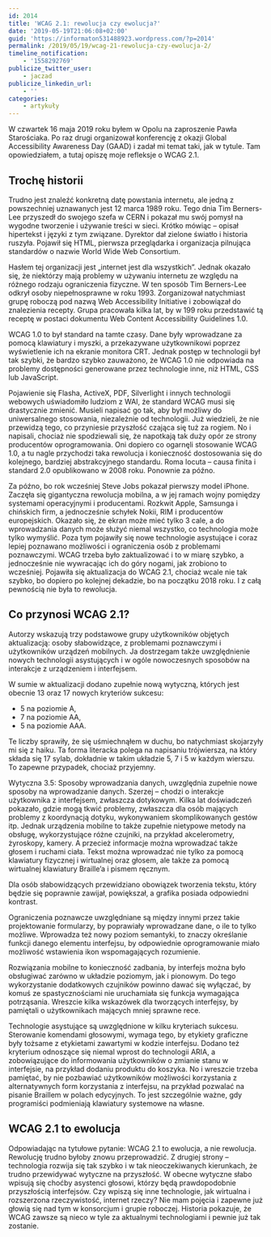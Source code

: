 ```yaml
---
id: 2014
title: 'WCAG 2.1: rewolucja czy ewolucja?'
date: '2019-05-19T21:06:08+02:00'
guid: 'https://informaton531488923.wordpress.com/?p=2014'
permalink: /2019/05/19/wcag-21-rewolucja-czy-ewolucja-2/
timeline_notification:
    - '1558292769'
publicize_twitter_user:
    - jaczad
publicize_linkedin_url:
    - ''
categories:
    - artykuły
---
```


W czwartek 16 maja 2019 roku byłem w Opolu na zaproszenie Pawła Starościaka. Po raz drugi organizował konferencję z okazji Global Accessibility Awareness Day (GAAD) i zadał mi temat taki, jak w tytule. Tam opowiedziałem, a tutaj opiszę moje refleksje o WCAG 2.1.

## Trochę historii

Trudno jest znaleźć konkretną datę powstania internetu, ale jedną z powszechniej uznawanych jest 12 marca 1989 roku. Tego dnia Tim Berners-Lee przyszedł do swojego szefa w CERN i pokazał mu swój pomysł na wygodne tworzenie i używanie treści w sieci. Krótko mówiąc – opisał hipertekst i języki z tym związane. Dyrektor dał zielone światło i historia ruszyła. Pojawił się HTML, pierwsza przeglądarka i organizacja pilnująca standardów o nazwie World Wide Web Consortium.

Hasłem tej organizacji jest „internet jest dla wszystkich”. Jednak okazało się, że niektórzy mają problemy w używaniu internetu ze względu na różnego rodzaju ograniczenia fizyczne. W ten sposób Tim Berners-Lee odkrył osoby niepełnosprawne w roku 1993. Zorganizował natychmiast grupę roboczą pod nazwą Web Accessibility Initiative i zobowiązał do znalezienia recepty. Grupa pracowała kilka lat, by w 199 roku przedstawić tą receptę w postaci dokumentu Web Content Accessibility Guidelines 1.0.

WCAG 1.0 to był standard na tamte czasy. Dane były wprowadzane za pomocą klawiatury i myszki, a przekazywane użytkownikowi poprzez wyświetlenie ich na ekranie monitora CRT. Jednak postęp w technologii był tak szybki, że bardzo szybko zauważono, że WCAG 1.0 nie odpowiada na problemy dostępności generowane przez technologie inne, niż HTML, CSS lub JavaScript.

Pojawienie się Flasha, ActiveX, PDF, Silverlight i innych technologii webowych uświadomiło ludziom z WAI, że standard WCAG musi się drastycznie zmienić. Musieli napisać go tak, aby był możliwy do uniwersalnego stosowania, niezależnie od technologii. Już wiedzieli, że nie przewidzą tego, co przyniesie przyszłość czająca się tuż za rogiem. No i napisali, chociaż nie spodziewali się, że napotkają tak duży opór ze strony producentów oprogramowania. Oni dopiero co ogarnęli stosowanie WCAG 1.0, a tu nagle przychodzi taka rewolucja i konieczność dostosowania się do kolejnego, bardziej abstrakcyjnego standardu. Roma locuta – causa finita i standard 2.0 opublikowano w 2008 roku. Ponownie za późno.

Za późno, bo rok wcześniej Steve Jobs pokazał pierwszy model iPhone. Zaczęła się gigantyczna rewolucja mobilna, a w jej ramach wojny pomiędzy systemami operacyjnymi i producentami. Rozkwit Apple, Samsunga i chińskich firm, a jednocześnie schyłek Nokii, RIM i producentów europejskich. Okazało się, że ekran może mieć tylko 3 cale, a do wprowadzania danych może służyć niemal wszystko, co technologia może tylko wymyślić. Poza tym pojawiły się nowe technologie asystujące i coraz lepiej poznawano możliwości i ograniczenia osób z problemami poznawczymi. WCAG trzeba było zaktualizować i to w miarę szybko, a jednocześnie nie wywracając ich do góry nogami, jak zrobiono to wcześniej. Pojawiła się aktualizacja do WCAG 2.1, chociaż wcale nie tak szybko, bo dopiero po kolejnej dekadzie, bo na początku 2018 roku. I z całą pewnością nie była to rewolucja.

## Co przynosi WCAG 2.1?

Autorzy wskazują trzy podstawowe grupy użytkowników objętych aktualizacją: osoby słabowidzące, z problemami poznawczymi i użytkowników urządzeń mobilnych. Ja dostrzegam także uwzględnienie nowych technologii asystujących i w ogóle nowoczesnych sposobów na interakcje z urządzeniem i interfejsem.

W sumie w aktualizacji dodano zupełnie nową wytyczną, których jest obecnie 13 oraz 17 nowych kryteriów sukcesu:

- 5 na poziomie A,
- 7 na poziomie AA,
- 5 na poziomie AAA.

Te liczby sprawiły, że się uśmiechnąłem w duchu, bo natychmiast skojarzyły mi się z haiku. Ta forma literacka polega na napisaniu trójwiersza, na który składa się 17 sylab, dokładnie w takim układzie 5, 7 i 5 w każdym wierszu. To zapewne przypadek, chociaż przyjemny.

Wytyczna 3.5: Sposoby wprowadzania danych, uwzględnia zupełnie nowe sposoby na wprowadzanie danych. Szerzej – chodzi o interakcje użytkownika z interfejsem, zwłaszcza dotykowym. Kilka lat doświadczeń pokazało, gdzie mogą tkwić problemy, zwłaszcza dla osób mających problemy z koordynacją dotyku, wykonywaniem skomplikowanych gestów itp. Jednak urządzenia mobilne to także zupełnie nietypowe metody na obsługę, wykorzystujące różne czujniki, na przykład akcelerometry, żyroskopy, kamery. A przecież informacje można wprowadzać także głosem i ruchami ciała. Tekst można wprowadzać nie tylko za pomocą klawiatury fizycznej i wirtualnej oraz głosem, ale także za pomocą wirtualnej klawiatury Braille’a i pismem ręcznym.

Dla osób słabowidzących przewidziano obowiązek tworzenia tekstu, który będzie się poprawnie zawijał, powiększał, a grafika posiada odpowiedni kontrast.

Ograniczenia poznawcze uwzględniane są między innymi przez takie projektowanie formularzy, by poprawiały wprowadzane dane, o ile to tylko możliwe. Wprowadza też nowy poziom semantyki, to znaczy określanie funkcji danego elementu interfejsu, by odpowiednie oprogramowanie miało możliwość wstawienia ikon wspomagających rozumienie.

Rozwiązania mobilne to konieczność zadbania, by interfejs można było obsługiwać zarówno w układzie poziomym, jak i pionowym. Do tego wykorzystanie dodatkowych czujników powinno dawać się wyłączać, by komuś ze spastycznościami nie uruchamiała się funkcja wymagająca potrząsania. Wreszcie kilka wskazówek dla tworzących interfejsy, by pamiętali o użytkownikach mających mniej sprawne rece.

Technologie asystujące są uwzględnione w kilku kryteriach sukcesu. Sterowanie komendami głosowymi, wymaga tego, by etykiety graficzne były tożsame z etykietami zawartymi w kodzie interfejsu. Dodano też kryterium odnoszące się niemal wprost do technologii ARIA, a zobowiązujące do informowania użytkowników o zmianie stanu w interfejsie, na przykład dodaniu produktu do koszyka. No i wreszcie trzeba pamiętać, by nie pozbawiać użytkowników możliwości korzystania z alternatywnych form korzystania z interfejsu, na przykład pozwalać na pisanie Braillem w polach edycyjnych. To jest szczególnie ważne, gdy programiści podmieniają klawiatury systemowe na własne.

## WCAG 2.1 to ewolucja

Odpowiadając na tytułowe pytanie: WCAG 2.1 to ewolucja, a nie rewolucja. Rewolucję trudno byłoby znowu przeprowadzić. Z drugiej strony – technologia rozwija się tak szybko i w tak nieoczekiwanych kierunkach, że trudno przewidywać wytyczne na przyszłość. W obecne wytyczne słabo wpisują się choćby asystenci głosowi, którzy będą prawdopodobnie przyszłością interfejsów. Czy wpiszą się inne technologie, jak wirtualna i rozszerzona rzeczywistość, internet rzeczy? Nie mam pojęcia i zapewne już głowią się nad tym w konsorcjum i grupie roboczej. Historia pokazuje, że WCAG zawsze są nieco w tyle za aktualnymi technologiami i pewnie już tak zostanie.
